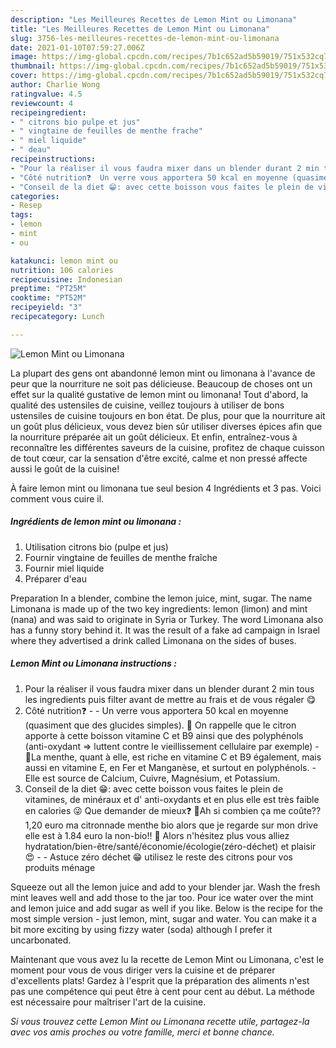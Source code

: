```yaml
---
description: "Les Meilleures Recettes de Lemon Mint ou Limonana"
title: "Les Meilleures Recettes de Lemon Mint ou Limonana"
slug: 3756-les-meilleures-recettes-de-lemon-mint-ou-limonana
date: 2021-01-10T07:59:27.006Z
image: https://img-global.cpcdn.com/recipes/7b1c652ad5b59019/751x532cq70/lemon-mint-ou-limonana-photo-principale-de-la-recette.jpg
thumbnail: https://img-global.cpcdn.com/recipes/7b1c652ad5b59019/751x532cq70/lemon-mint-ou-limonana-photo-principale-de-la-recette.jpg
cover: https://img-global.cpcdn.com/recipes/7b1c652ad5b59019/751x532cq70/lemon-mint-ou-limonana-photo-principale-de-la-recette.jpg
author: Charlie Wong
ratingvalue: 4.5
reviewcount: 4
recipeingredient:
- " citrons bio pulpe et jus"
- " vingtaine de feuilles de menthe frache"
- " miel liquide"
- " deau"
recipeinstructions:
- "Pour la réaliser il vous faudra mixer dans un blender durant 2 min tous les ingredients puis filter avant de mettre au frais et de vous régaler 😋"
- "Côté nutrition❓  Un verre vous apportera 50 kcal en moyenne (quasiment que des glucides simples). 🍋 On rappelle que le citron apporte à cette boisson vitamine C et B9 ainsi que des polyphénols (anti-oxydant =&gt; luttent contre le vieillissement cellulaire par exemple) 🌱La menthe, quant à elle, est riche en vitamine C et B9 également, mais aussi en vitamine E, en Fer et Manganèse, et surtout en polyphénols. Elle est source de Calcium, Cuivre, Magnésium, et Potassium."
- "Conseil de la diet 😁: avec cette boisson vous faites le plein de vitamines, de minéraux et d&#39; anti-oxydants et en plus elle est très faible en calories 😜 Que demander de mieux❓ 💸Ah si combien ça me coûte?? 1,20 euro ma citronnade menthe bio alors que je regarde sur mon drive elle est à 1.84 euro la non-bio!! 🥰 Alors n&#39;hésitez plus vous alliez hydratation/bien-être/santé/économie/écologie(zéro-déchet) et plaisir 😍  Astuce zéro déchet 😁 utilisez le reste des citrons pour vos produits ménage"
categories:
- Resep
tags:
- lemon
- mint
- ou

katakunci: lemon mint ou 
nutrition: 106 calories
recipecuisine: Indonesian
preptime: "PT25M"
cooktime: "PT52M"
recipeyield: "3"
recipecategory: Lunch

---
```



![Lemon Mint ou Limonana](https://img-global.cpcdn.com/recipes/7b1c652ad5b59019/751x532cq70/lemon-mint-ou-limonana-photo-principale-de-la-recette.jpg)

La plupart des gens ont abandonné lemon mint ou limonana à l'avance de peur que la nourriture ne soit pas délicieuse. Beaucoup de choses ont un effet sur la qualité gustative de lemon mint ou limonana! Tout d'abord, la qualité des ustensiles de cuisine, veillez toujours à utiliser de bons ustensiles de cuisine toujours en bon état. De plus, pour que la nourriture ait un goût plus délicieux, vous devez bien sûr utiliser diverses épices afin que la nourriture préparée ait un goût délicieux. Et enfin, entraînez-vous à reconnaître les différentes saveurs de la cuisine, profitez de chaque cuisson de tout cœur, car la sensation d'être excité, calme et non pressé affecte aussi le goût de la cuisine!

<!--inarticleads1-->

À faire lemon mint ou limonana tue seul besion 4 Ingrédients et 3 pas. Voici comment vous cuire il.

##### Ingrédients de lemon mint ou limonana :

1. Utilisation  citrons bio (pulpe et jus)
1. Fournir  vingtaine de feuilles de menthe fraîche
1. Fournir  miel liquide
1. Préparer  d&#39;eau


Preparation In a blender, combine the lemon juice, mint, sugar. The name Limonana is made up of the two key ingredients: lemon (limon) and mint (nana) and was said to originate in Syria or Turkey. The word Limonana also has a funny story behind it. It was the result of a fake ad campaign in Israel where they advertised a drink called Limonana on the sides of buses. 

<!--inarticleads2-->

##### Lemon Mint ou Limonana instructions :

1. Pour la réaliser il vous faudra mixer dans un blender durant 2 min tous les ingredients puis filter avant de mettre au frais et de vous régaler 😋
1. Côté nutrition❓ -  - Un verre vous apportera 50 kcal en moyenne (quasiment que des glucides simples). 🍋 On rappelle que le citron apporte à cette boisson vitamine C et B9 ainsi que des polyphénols (anti-oxydant =&gt; luttent contre le vieillissement cellulaire par exemple) - 🌱La menthe, quant à elle, est riche en vitamine C et B9 également, mais aussi en vitamine E, en Fer et Manganèse, et surtout en polyphénols. - Elle est source de Calcium, Cuivre, Magnésium, et Potassium.
1. Conseil de la diet 😁: avec cette boisson vous faites le plein de vitamines, de minéraux et d&#39; anti-oxydants et en plus elle est très faible en calories 😜 Que demander de mieux❓ 💸Ah si combien ça me coûte?? 1,20 euro ma citronnade menthe bio alors que je regarde sur mon drive elle est à 1.84 euro la non-bio!! 🥰 Alors n&#39;hésitez plus vous alliez hydratation/bien-être/santé/économie/écologie(zéro-déchet) et plaisir 😍 -  - Astuce zéro déchet 😁 utilisez le reste des citrons pour vos produits ménage


Squeeze out all the lemon juice and add to your blender jar. Wash the fresh mint leaves well and add those to the jar too. Pour ice water over the mint and lemon juice and add sugar as well if you like. Below is the recipe for the most simple version - just lemon, mint, sugar and water. You can make it a bit more exciting by using fizzy water (soda) although I prefer it uncarbonated. 

<!--inarticleads1-->

<p>
Maintenant que vous avez lu la recette de Lemon Mint ou Limonana, c'est le moment pour vous de vous diriger vers la cuisine et de préparer d'excellents plats! Gardez à l'esprit que la préparation des aliments n'est pas une compétence qui peut être à cent pour cent au début. La méthode est nécessaire pour maîtriser l'art de la cuisine.
</p>

<p>
<i>Si vous trouvez cette Lemon Mint ou Limonana recette utile, partagez-la avec vos amis proches ou votre famille, merci et bonne chance.</i>
</p>
